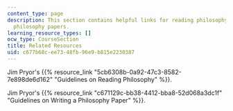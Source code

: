```yaml
---
content_type: page
description: This section contains helpful links for reading philosophy, and for writing
  philosophy papers.
learning_resource_types: []
ocw_type: CourseSection
title: Related Resources
uid: c677b68c-ee73-48fb-96e9-b815e2230387
---
```


Jim Pryor's {{% resource_link "5cb6308b-0a92-47c3-8582-7e898de6d162" "Guidelines on Reading Philosophy" %}}.

Jim Pryor's {{% resource_link "c671129c-bb38-4412-bba8-52d068a3dc1f" "Guidelines on Writing a Philosophy Paper" %}}.